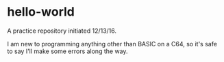 # hello-world
A practice repository initiated 12/13/16.

I am new to programming anything other than BASIC on a C64, so it's safe to say I'll make some errors along the way.

